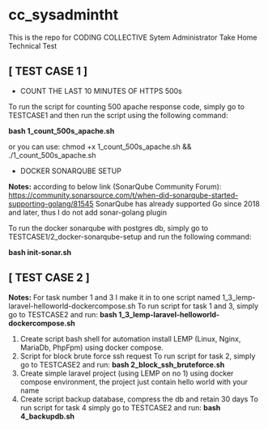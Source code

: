 # cc_sysadmintht

This is the repo for CODING COLLECTIVE Sytem Administrator Take Home Technical Test

## **[ TEST CASE 1 ]**

- COUNT THE LAST 10 MINUTES OF HTTPS 500s
  
To run the script for counting 500 apache response code, simply go to TESTCASE1 and then run the script using the following command:

**bash 1_count_500s_apache.sh**

or you can use:
chmod +x 1_count_500s_apache.sh && ./1_count_500s_apache.sh


- DOCKER SONARQUBE SETUP

**Notes:** according to below link (SonarQube Community Forum):
https://community.sonarsource.com/t/when-did-sonarqube-started-supporting-golang/81545
SonarQube has already supported Go since 2018 and later, thus I do not add sonar-golang plugin

To run the docker sonarqube with postgres db, simply go to TESTCASE1/2_docker-sonarqube-setup and run the following command:

**bash init-sonar.sh**

## **[ TEST CASE 2 ]**

**Notes:** For task number 1 and 3 I make it in to one script named 1_3_lemp-laravel-helloworld-dockercompose.sh
       To run script for task 1 and 3, simply go to TESTCASE2 and run: **bash 1_3_lemp-laravel-helloworld-dockercompose.sh**

1. Create script bash shell for automation install LEMP (Linux, Nginx, MariaDb, PhpFpm) using docker compose.
2. Script for block brute force ssh request
   To run script for task 2, simply go to TESTCASE2 and run:
   **bash 2_block_ssh_bruteforce.sh**
4. Create simple laravel project (using LEMP on no 1)  using docker compose environment, the project just contain hello world with your name
5. Create script backup database, compress the db and retain 30 days
   To run script for task 4 simply go to TESTCASE2 and run:
   **bash 4_backupdb.sh**
